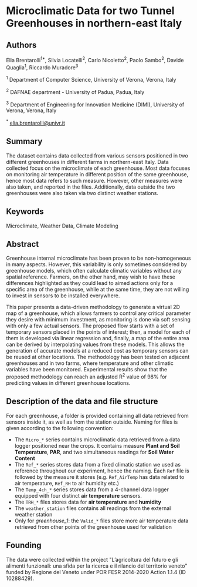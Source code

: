 # Microclimatic Data for two Tunnel Greenhouses in northern-east Italy

## Authors
Elia Brentarolli<sup>1*</sup>, Silvia Locatelli<sup>2</sup>, Carlo Nicoletto<sup>2</sup>, Paolo Sambo<sup>2</sup>, Davide Quaglia<sup>1</sup>, Riccardo Muradore<sup>3</sup>

<sup>1</sup> Department of Computer Science, University of Verona, Verona, Italy

<sup>2</sup> DAFNAE department - University of Padua, Padua, Italy

<sup>3</sup> Department of Engineering for Innovation Medicine (DIMI), University of Verona,
Verona, Italy

<sup>*</sup> elia.brentarolli@univr.it
## Summary
The  dataset contains data collected from various sensors positioned in two different greenhouses in different farms in northern-east Italy. Data collected focus on the microclimate of each greenhouse. Most data focuses on monitoring air temperature in different position of the same greenhouse, hence most data refers to such measure. However, other measures were also taken, and reported in the files. Additionally, data outside the two greenhouses were also taken via two distinct weather stations.

## Keywords
Microclimate, Weather Data, Climate Modeling

## Abstract
Greenhouse internal microclimate has been proven to be non-homogeneous in many aspects. However, this variability is only sometimes considered by greenhouse models, which often calculate climatic variables without any spatial reference. Farmers, on the other hand, may wish to have these differences highlighted as they could lead to aimed actions only for a specific area of the greenhouse, while at the same time, they are not willing to invest in sensors to be installed everywhere. 

This paper presents a data-driven methodology to generate a virtual 2D map of a greenhouse, which allows farmers to control any critical parameter they desire with minimum investment, as monitoring is done via soft sensing with only a few actual sensors. The proposed flow starts with a set of temporary sensors placed in the points of interest; then, a model for each of them is developed via linear regression and, finally, a map of the entire area can be derived by interpolating values from these models. This allows the generation of accurate models at a reduced cost as temporary sensors can be reused at other locations. The methodology has been tested on adjacent greenhouses and in two farms, where temperature and other climatic variables have been monitored. Experimental results show that the proposed methodology can reach an adjusted R<sup>2</sup> value of 98% for predicting values in different greenhouse locations.

## Description of the data and file structure

For each greenhouse, a folder is provided containing all data retrieved from sensors inside it, as well as from the station outside. Naming for files is given according to the following convention:
*   The `Micro_*` series contains microclimatic data retrieved from a data logger positioned near the crops. It contains measure **Plant and Soil Temperature**, **PAR**, and two simultaneous readings for **Soil Water Content**
*   The `Ref_*` series stores data from a fixed climatic station we used as reference throughout our experiment, hence the naming. Each `Ref` file is followed by the measure it stores (e.g. `Ref_AirTemp` has data related to air temperature, `Ref_RH` to air humidity etc.)
*   The `Temp_4ch_*` series stores data from a 4-channel data logger equipped with four distinct **air temperature** sensors.
*   The `TRH_*` files stores data for **air temperature** and **humidity**
*   The `weather_station` files contains all readings from the external weather station
*   Only for *greenhouse_1*: the `Valid_*` files store more air temperature data retrieved from other points of the greenhouse used for validation

## Founding
The data were collected within the project "L’agricoltura del futuro e gli alimenti funzionali: una sfida per la ricerca e il rilancio del territorio veneto" funded by Regione del Veneto under POR FESR 2014-2020 Action 1.1.4 (ID 10288429).
